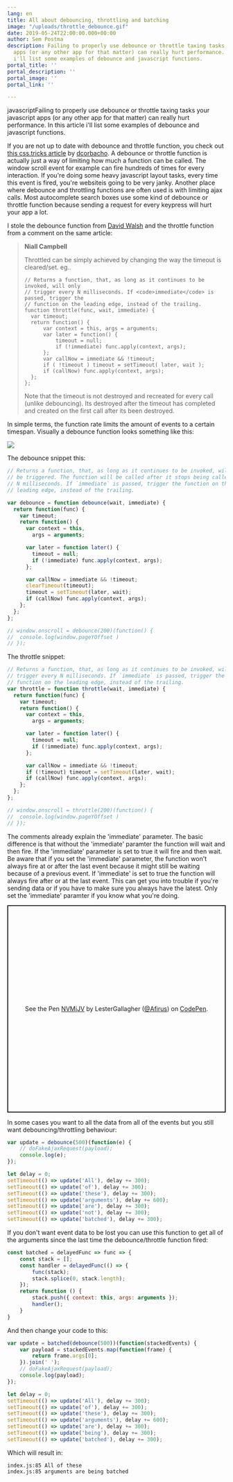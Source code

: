 ```yaml
---
lang: en
title: All about debouncing, throttling and batching
image: "/uploads/throttle_debounce.gif"
date: 2019-05-24T22:00:00.000+00:00
author: Sem Postma
description: Failing to properly use debounce or throttle taxing tasks your javascript
  apps (or any other app for that matter) can really hurt performance. In this article
  i'll list some examples of debounce and javascript functions.
portal_title: ''
portal_description: ''
portal_image: ''
portal_link: ''

---
```

javascriptFailing to properly use debounce or throttle taxing tasks your javascript apps (or any other app for that matter) can really hurt performance. In this article i'll list some examples of debounce and javascript functions.

If you are not up to date with debounce and throttle function, you check out[ this css.tricks article](https://css-tricks.com/debouncing-throttling-explained-examples/) by [dcorbacho](https://css-tricks.com/author/dcorbacho/ "https://css-tricks.com/author/dcorbacho/"). A debounce or throttle function is actually just a way of limiting how much a function can be called. The window scroll event for example can fire hundreds of times for every interaction. If you're doing some heavy javascript layout tasks, every time this event is fired, you're websiteis going to be very janky. Another place where debounce and throttling functions are often used is with limiting ajax calls. Most autocomplete search boxes use some kind of debounce or throttle function because sending a request for every keypress will hurt your app a lot.

I stole the debounce  function from [David Walsh](https://davidwalsh.name/) and the throttle function from a comment on the same article:

> **Niall Campbell**
>
> Throttled can be simply achieved by changing the way the timeout is cleared/set. eg..
>
>     
>     // Returns a function, that, as long as it continues to be invoked, will only
>     // trigger every N milliseconds. If <code>immediate</code> is passed, trigger the 
>     // function on the leading edge, instead of the trailing.
>     function throttle(func, wait, immediate) {
>     	var timeout;
>     	return function() {
>     		var context = this, args = arguments;
>     		var later = function() {
>     			timeout = null;
>     			if (!immediate) func.apply(context, args);
>     		};
>     		var callNow = immediate && !timeout;
>     		if ( !timeout ) timeout = setTimeout( later, wait );
>     		if (callNow) func.apply(context, args);
>     	};
>     };
>     
>
> Note that the timeout is not destroyed and recreated for every call (unlike debouncing). Its destroyed after the timeout has completed and created on the first call after its been destroyed.

In simple terms, the function rate limits the amount of events to a certain timespan. Visually a debounce function looks something like this:

![](/uploads/debounce.gif)

The debounce snippet this:

```javascript
// Returns a function, that, as long as it continues to be invoked, will not
// be triggered. The function will be called after it stops being called for
// N milliseconds. If `immediate` is passed, trigger the function on the
// leading edge, instead of the trailing.

var debounce = function debounce(wait, immediate) {
  return function(func) {
    var timeout;
    return function() {
      var context = this,
        args = arguments;

      var later = function later() {
        timeout = null;
        if (!immediate) func.apply(context, args);
      };

      var callNow = immediate && !timeout;
      clearTimeout(timeout);
      timeout = setTimeout(later, wait);
      if (callNow) func.apply(context, args);
    };
  };
};

// window.onscroll = debounce(200)(function() { 
// 	console.log(window.pageYOffset ) 
// });

```

The throttle snippet: 

```javascript
// Returns a function, that, as long as it continues to be invoked, will only
// trigger every N milliseconds. If `immediate` is passed, trigger the
// function on the leading edge, instead of the trailing.
var throttle = function throttle(wait, immediate) {
  return function(func) {
    var timeout;
    return function() {
      var context = this,
        args = arguments;

      var later = function later() {
        timeout = null;
        if (!immediate) func.apply(context, args);
      };

      var callNow = immediate && !timeout;
      if (!timeout) timeout = setTimeout(later, wait);
      if (callNow) func.apply(context, args);
    };
  };
};

// window.onscroll = throttle(200)(function() { 
// 	console.log(window.pageYOffset ) 
// });

```

The comments already explain the 'immediate' parameter. The basic difference is that without the 'immediate' paramter the function will wait and then fire. If the 'immediate' parameter is set to true it will fire and then wait. Be aware that if you set the 'immediate' parameter, the function won't always fire at or after the last event because it might still be waiting because of a previous event. If 'immediate' is set to true the function will always fire after or at the last event. This can get you into trouble if you're sending data or if you have to make sure you always have the latest. Only set the 'immediate' paramter if you know what you're doing.

<p class="codepen" data-height="478" data-theme-id="35834" data-default-tab="js,result" data-user="Afirus" data-slug-hash="NVMjJV" style="height: 478px; box-sizing: border-box; display: flex; align-items: center; justify-content: center; border: 2px solid; margin: 1em 0; padding: 1em;" data-pen-title="NVMjJV">
  <span>See the Pen <a href="https://codepen.io/Afirus/pen/NVMjJV/">
  NVMjJV</a> by LesterGallagher (<a href="https://codepen.io/Afirus">@Afirus</a>)
  on <a href="https://codepen.io">CodePen</a>.</span>
</p>
<script async src="https://static.codepen.io/assets/embed/ei.js"></script>

In some cases you want to all the data from all of the events but you still want debouncing/throttling behaviour:

```javascript
var update = debounce(500)(function(e) {
    // doFakeAjaxRequest(payload);
	console.log(e);
});

let delay = 0;
setTimeout(() => update('All'), delay += 300);
setTimeout(() => update('of'), delay += 300);
setTimeout(() => update('these'), delay += 300);
setTimeout(() => update('arguments'), delay += 600);
setTimeout(() => update('are'), delay += 300);
setTimeout(() => update('not'), delay += 300);
setTimeout(() => update('batched'), delay += 300);
```

If you don't want event data to be lost you can use this function to get all of the arguments since the last time the debounce/throttle function fired:

```javascript
const batched = delayedFunc => func => {
    const stack = [];
    const handler = delayedFunc(() => {
        func(stack);
        stack.splice(0, stack.length);
    });
    return function () {
        stack.push({ context: this, args: arguments });
        handler();
    }
}
```

And then change your code to this:

```javascript
var update = batched(debounce(500))(function(stackedEvents) {
	var payload = stackedEvents.map(function(frame) {
		return frame.args[0];
	}).join(' ');
    // doFakeAjaxRequest(payload);
    console.log(payload);
});

let delay = 0;
setTimeout(() => update('All'), delay += 300);
setTimeout(() => update('of'), delay += 300);
setTimeout(() => update('these'), delay += 300);
setTimeout(() => update('arguments'), delay += 600);
setTimeout(() => update('are'), delay += 300);
setTimeout(() => update('being'), delay += 300);
setTimeout(() => update('batched'), delay += 300);
```

Which will result in:

```
index.js:85 All of these 
index.js:85 arguments are being batched
```